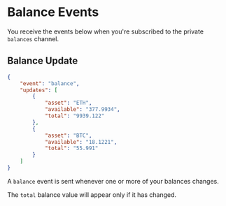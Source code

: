 # Balance Events

You receive the events below when you're subscribed to the private `balances` channel.

## Balance Update

```json
{
	"event": "balance",
	"updates": [
		{
			"asset": "ETH",
			"available": "377.9934",
			"total": "9939.122"
		},
		{
			"asset": "BTC",
			"available": "18.1221",
			"total": "55.991"
		}
	]
}
```

A `balance` event is sent whenever one or more of your balances changes.

The `total` balance value will appear only if it has changed.